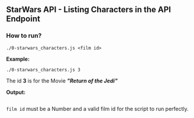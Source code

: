 ## StarWars API - Listing Characters in the API Endpoint

### How to run?

```shell
./0-starwars_characters.js <film id>
```

__Example:__

```shell
./0-starwars_characters.js 3
```

The id **3** is for the Movie ***"Return of the Jedi"***


__Output:__

```shell
```

`film id` must be a Number and a valid film id for the script to run perfectly.
